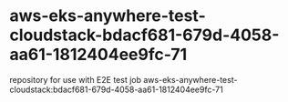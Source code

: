 # aws-eks-anywhere-test-cloudstack-bdacf681-679d-4058-aa61-1812404ee9fc-71
repository for use with E2E test job aws-eks-anywhere-test-cloudstack:bdacf681-679d-4058-aa61-1812404ee9fc-71
